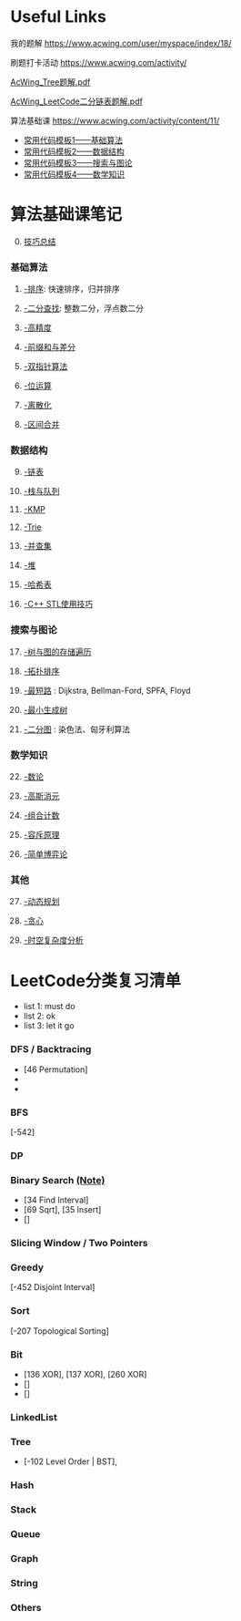 
# Useful Links

我的题解 https://www.acwing.com/user/myspace/index/18/

刷题打卡活动 https://www.acwing.com/activity/

[AcWing_Tree题解.pdf](/面经和高频/acwing/AcWing_Tree题解.pdf)

[AcWing_LeetCode二分链表题解.pdf](/面经和高频/acwing/AcWing_LeetCode二分链表题解.pdf)

算法基础课 https://www.acwing.com/activity/content/11/

  - [常用代码模板1——基础算法](https://www.acwing.com/blog/content/277/)
  - [常用代码模板2——数据结构](https://www.acwing.com/blog/content/404/)
  - [常用代码模板3——搜索与图论](https://www.acwing.com/blog/content/405/)
  - [常用代码模板4——数学知识](https://www.acwing.com/blog/content/406/)
  



# 算法基础课笔记

0. [技巧总结](/Note/0.编程技巧.md)

### 基础算法

1. [-排序](/Note/1.排序.md): 快速排序，归并排序 

2. [-二分查找](/Note/2.二分.md): 整数二分，浮点数二分

3. [-高精度](/Note/3.高精度.md) 

4. [-前缀和与差分](/Note/4.前缀和与差分.md) 

5. [-双指针算法](/Note/5.双指针.md) 

6. [-位运算](/Note/6.位运算.md) 

7. [-离散化](/Note/7.离散化.md) 

8. [-区间合并](/Note/8.区间合并.md) 

### 数据结构

9. [-链表](/Note/9.链表.md) 

10. [-栈与队列](/Note/10.栈与队列.md) 

11. [-KMP](/Note/11.KMP.md) 

12. [-Trie](/Note/12.Trie.md) 

13. [-并查集](/Note/13.并查集.md) 

14. [-堆](/Note/14.堆.md) 

15. [-哈希表](/Note/15.哈希表.md) 

16. [-C++ STL使用技巧](/Note/16.STL.md) 

### 搜索与图论

17. [-树与图的存储遍历](/Note/17.树与图的存储遍历.md)  

18. [-拓扑排序](/Note/18.拓扑排序.md) 

19. [-最短路](/Note/19.最短路.md) : Dijkstra, Bellman-Ford, SPFA, Floyd

20. [-最小生成树](/Note/20.最小生成树.md) 

21. [-二分图](/Note/21.二分图.md) : 染色法、匈牙利算法

### 数学知识

22. [-数论](/Note/22.数论.md) 

23. [-高斯消元](/Note/23.高斯消元.md) 

24. [-组合计数](/Note/24.组合计数.md) 

25. [-容斥原理](/Note/25.容斥原理.md)

26. [-简单博弈论](/Note/26.简单博弈论.md) 

### 其他

27. [-动态规划](/Note/27.动态规划.md)

28. [-贪心](/Note/28.贪心.md) 

29. [-时空复杂度分析](/Note/29.时空复杂度分析.md) 


# LeetCode分类复习清单

- list 1: must do
- list 2: ok 
- list 3: let it go

### DFS / Backtracing 

- [46 Permutation]
-
-

### BFS

[-542]


### DP



### Binary Search [(Note)](/Note/2.二分.md)

- [34 Find Interval]
- [69 Sqrt], [35 Insert]
- []

### Slicing Window / Two Pointers


### Greedy

[-452 Disjoint Interval]


### Sort

[-207 Topological Sorting]


### Bit

- [136 XOR], [137 XOR], [260 XOR]
- []
- []



### LinkedList


### Tree

- [-102 Level Order | BST], 


### Hash



### Stack


### Queue



### Graph


### String


### Others


